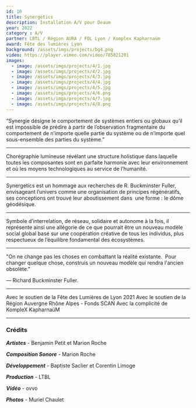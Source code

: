 ```yaml
---
id: 10
title: Synergetics
description: Installation A/V pour Deaum
year: 2022
category : A/V
partner: LBTL / Région AURA / FDL Lyon / Komplex Kapharnaüm
award: Fête des lumières Lyon
background: /assets/imgs/projects/bg4.png
video: https://player.vimeo.com/video/785821201
images:
  - image: /assets/imgs/projects/4/1.jpg
  - image: /assets/imgs/projects/4/2.jpg
  - image: /assets/imgs/projects/4/3.jpg
  - image: /assets/imgs/projects/4/4.jpg
  - image: /assets/imgs/projects/4/5.jpg
  - image: /assets/imgs/projects/4/6.png
  - image: /assets/imgs/projects/4/7.jpg
  - image: /assets/imgs/projects/4/8.png
---
```

“Synergie désigne le comportement de systèmes entiers ou globaux qu’il est impossible de prédire à partir de l’observation fragmentaire du comportement de n’importe quelle partie du système ou de n’importe quel sous-ensemble des parties du système.”

---

Chorégraphie lumineuse révélant une structure holistique dans laquelle toutes les composantes sont en parfaite harmonie avec leur environnement et où les moyens technologiques au service de l’humanité.

---

Synergetics est un hommage aux recherches de R. Buckminster Fuller, envisageant l’univers comme une organisation de principes régénératifs, ses conceptions ont trouvé leur aboutissement dans 
une forme : le dôme géodésique. 

---

Symbole d’interrelation, de réseau, solidaire et autonome à la fois, il représente ainsi une allégorie de ce que pourrait être un nouveau modèle social global basé sur une coopération créative de tous les individus, plus respectueux de l’équilibre fondamental des écosystèmes.

---

"On ne change pas les choses en combattant la réalité existante. 
Pour changer quelque chose, construis un nouveau modèle qui rendra l'ancien obsolète." 

— Richard Buckminster Fuller.

---

Avec le soutien de la Fête des Lumières de Lyon 2021
Avec le soutien de la Région Auvergne Rhône Alpes - Fonds SCAN
Avec la complicité de KompleX KapharnaüM

---

### Crédits
***Artistes*** - Benjamin Petit et Marion Roche

***Composition Sonore*** - Marion Roche

***Développement*** - Baptiste Saclier et Corentin Limoge

***Production*** - LTBL

***Vidéo*** - ovvo

***Photos*** - Muriel Chaulet
